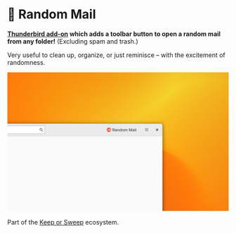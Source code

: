 # 🔀 Random Mail

**[Thunderbird add-on](https://addons.thunderbird.net/eN-US/thunderbird/addon/random-mail/) which adds a toolbar button to open a random mail from any folder!** (Excluding spam and trash.)

Very useful to clean up, organize, or just reminisce – with the excitement of randomness.

![](screenshot.png)

Part of the [Keep or Sweep](http://keeporsweep.net) ecosystem.
